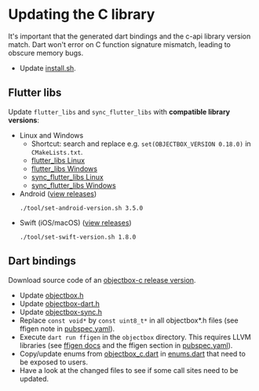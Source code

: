 # Updating the C library

It's important that the generated dart bindings and the c-api library version match. 
Dart won't error on C function signature mismatch, leading to obscure memory bugs.

- Update [install.sh](../install.sh).
  
## Flutter libs
Update `flutter_libs` and `sync_flutter_libs` with **compatible library versions**:  

- Linux and Windows
  - Shortcut: search and replace e.g. `set(OBJECTBOX_VERSION 0.18.0)` in `CMakeLists.txt`.
  - [flutter_libs Linux](../flutter_libs/linux/CMakeLists.txt)
  - [flutter_libs Windows](../flutter_libs/windows/CMakeLists.txt)
  - [sync_flutter_libs Linux](../sync_flutter_libs/linux/CMakeLists.txt)
  - [sync_flutter_libs Windows](../sync_flutter_libs/windows/CMakeLists.txt)
- Android ([view releases](https://github.com/objectbox/objectbox-java/releases))
  ```
  ./tool/set-android-version.sh 3.5.0
  ```
- Swift (iOS/macOS) ([view releases](https://github.com/objectbox/objectbox-swift/releases))
  ```
  ./tool/set-swift-version.sh 1.8.0
  ```

## Dart bindings
Download source code of an [objectbox-c release version](https://github.com/objectbox/objectbox-c/releases).
- Update [objectbox.h](../objectbox/lib/src/native/bindings/objectbox.h)
- Update [objectbox-dart.h](../objectbox/lib/src/native/bindings/objectbox-dart.h)
- Update [objectbox-sync.h](../objectbox/lib/src/native/bindings/objectbox-sync.h)
- Replace `const void*` by `const uint8_t*` in all objectbox*.h files 
  (see ffigen note in [pubspec.yaml](../objectbox/pubspec.yaml)).
- Execute `dart run ffigen` in the `objectbox` directory. This requires LLVM libraries 
  (see [ffigen docs](https://pub.dev/packages/ffigen#installing-llvm) 
  and the ffigen section in [pubspec.yaml](../objectbox/pubspec.yaml)).
- Copy/update enums from [objectbox_c.dart](../objectbox/lib/src/native/bindings/objectbox_c.dart) 
  in [enums.dart](../objectbox/lib/src/modelinfo/enums.dart) that need to be exposed to users.
- Have a look at the changed files to see if some call sites need to be updated.
